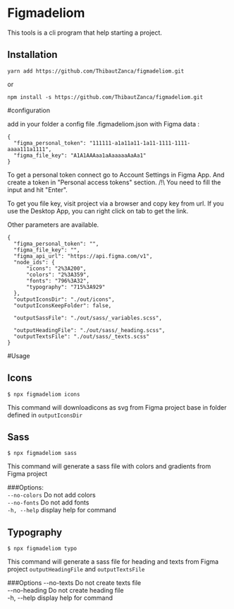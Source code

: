 # Figmadeliom

This tools is a cli program that help starting a project.

## Installation
```
yarn add https://github.com/ThibautZanca/figmadeliom.git
```
or
```
npm install -s https://github.com/ThibautZanca/figmadeliom.git
```


#configuration

add in your folder a config file .figmadeliom.json with Figma data :

```
{
  "figma_personal_token": "111111-a1a11a11-1a11-1111-1111-aaaa111a1111",
  "figma_file_key": "A1A1AAAaa1aAaaaaaAaAa1"
}
```

To get a personal token connect go to Account Settings in Figma App.
And create a token in "Personal access tokens" section.
/!\ You need to fill the input and hit "Enter".

To get you file key, visit project via a browser and copy key from url.
If you use the Desktop App, you can right click on tab to get the link.

Other parameters are available.
```
{
  "figma_personal_token": "",
  "figma_file_key": "",
  "figma_api_url": "https://api.figma.com/v1",
  "node_ids": {
      "icons": "2%3A200",
      "colors": "2%3A359",
      "fonts": "796%3A32",
      "typography": "715%3A929"
  },
  "outputIconsDir": "./out/icons",
  "outputIconsKeepFolder": false,
  
  "outputSassFile": "./out/sass/_variables.scss",
  
  "outputHeadingFile": "./out/sass/_heading.scss",
  "outputTextsFile": "./out/sass/_texts.scss"
}
```

#Usage

## Icons
```
$ npx figmadeliom icons
```
This command will downloadicons as svg from Figma project base in folder defined in `outputIconsDir`

## Sass
```
$ npx figmadeliom sass
```
This command will generate a sass file with colors and gradients from Figma project

###Options:  
`--no-colors`  Do not add colors  
`--no-fonts`   Do not add fonts  
`-h, --help`   display help for command  

## Typography
```
$ npx figmadeliom typo
```
This command will generate a sass file for heading and texts from Figma project `outputHeadingFile` and `outputTextsFile` 

###Options
--no-texts    Do not create texts file  
--no-heading  Do not create heading file  
-h, --help    display help for command  
